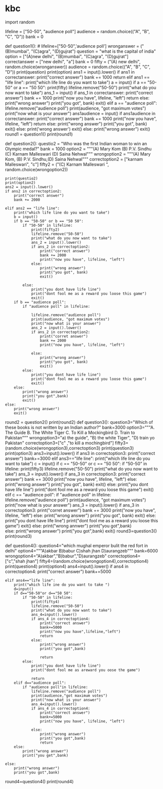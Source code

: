 # kbc
import random

lifeline = ["50-50", "audience poll"]
audience = random.choice(("A", "B", "C", "D"))
bank = 0


def question1():
    # lifeline=["50-50",'audience poll']
    wronganswer = ("(B)mumbai", "(C)agra", "(D)gujrat")
    question = "what is the capital of india"
    option = ["(A)new delhi", "(B)mumbai", "(C)agra", "(D)gujrat"]
    correctanswer = ["new delhi", "a"]
    bank = 0
    fifty = ("(A) new delhi", random.choice(wronganswer))
    audience = random.choice(("A", "B", "C", "D"))
    print(question)
    print(option)
    ans1 = input().lower()
    if ans1 in correctanswer:
        print("correct answer")
        bank += 1000
        return
    elif ans1 == "life line":
        print("which life line do you want to take")
        a = input()
        if a == "50-50" or a == "50 50":
            print(fifty)
            lifeline.remove("50-50")
            print("what do you now want to take")
            ans_1 = input()
            if ans_1 in correctanswer:
                print("correct answer")
                bank += 1000
                print("now you have", lifeline, "left")
                return
            else:
                print("wrong answer")
                print("you got", bank)
                exit()
        elif a == "audience poll":
            lifeline.remove("audience poll")
            print(audience, "got maximum votes")
            print("now what is your answer")
            ans1audience = input()
            if ans1audience in correctanswer:
                print("correct answer")
                bank += 1000
                print("now you have", lifeline, "left")
                return
            else:
                print("wrong answer")
                print("you got", bank)
                exit()
        else:
            print('wrong answer')
            exit()
    else:
        print("wrong answer")
        exit()
round1 = question1()
print(round1)


def question2():
    questio2 = "Who was the first Indian woman to win an Olympic medal?"
    bank = 1000
    option2 = """(A) Mary Kom
(B) P.V. Sindhu
(C) Karnam Malleswari
(D) Saina Nehwal"""
    wrongoption2 = """(A) Mary Kom,
(B) P.V. Sindhu,(D) Saina Nehwal"""
    correctoption2 = ["karnam Malleswari", "c"]
    fifty2 = ("(C) Karnam Malleswari ", random.choice(wrongoption2))

    print(questio2)
    print(option2)
    ans2 = input().lower()
    if ans2 in correctoption2:
        print("correct answer")
        bank += 2000

    elif ans2 == "life line":
        print("which life line do you want to take")
        b = input()
        if b == "50-50" or b == "50 50":
            if "50-50" in lifeline:
                print(fifty2)
                lifeline.remove("50-50")
                print("what do you now want to take")
                ans_2 = input().lower()
                if ans_2 in correctoption2:
                    print("correct answer")
                    bank += 2000
                    print("now you have", lifeline, "left")
                else:
                    print("wrong answer")
                    print("you got", bank)
                    exit()

            else:
                print("you dont have life line")
                print("dont fool me as a reward you loose this game")
                exit()
        if b == "audience poll":
            if "audience poll" in lifeline:

                lifeline.remove("audience poll")
                print(audience, "got maximum votes")
                print("now what is your answer")
                ans_2 = input().lower()
                if ans_2 in correctoption2:
                    print("corret answer")
                    bank += 2000
                    print("now you have", lifeline, "left")

                else:
                    print("wrong answer")
                    print("you got", bank)
                    exit()
            else:
                print("you dont have life line")
                print("dont fool me as a reward you loose this game")
                exit()
        else:
            print("wrong answer")
            print("you got",bank)
            exit()
    else:
        print("wrong answer")
        exit()


round2 = question2()
print(round2)
def question3():
    question3="Which of these books is not written by an Indian author?"
    bank=3000
    option3="""A. The Guide
    B. The White Tiger
    C. To Kill a Mockingbird
    D. Train to Pakistan"""
    wrongoption3="a) the guide",
    "B) the white Tiger",
    "D) train yo Pakistan"
    correctoption3=["c" ,"to kill a mochingbird"]
    fifty3=(random.choice(wrongoption3),correctoption3)
    print(question3)
    print(option3)
    ans3=input().lower()
    if ans3 in correctoption3:
        print("correct answer")
        bank+=3000
    elif ans3=="life line":
        print("which life line do you want to take")
        c = input()
        if c == "50-50" or c == "50 50":
            if "50-50" in lifeline:
                print(fifty3)
                lifeline.remove("50-50")
                print("what do you now want to take")
                ans_3 = input().lower()
                if ans_3 in correctoption3:
                    print("correct answer")
                    bank += 3000
                    print("now you have", lifeline, "left")
                else:
                    print("wrong answer")
                    print("you got", bank)
                    exit()
            else:
                print("you dont have life line")
                print("dont fool me as a reward you loose this game")
                exit()
        elif c == "audience poll":
            if "audience poll" in lifeline:
                lifeline.remove("audience poll")
                print(audience, "got maximum votes")
                print("now what is your answer")
                ans_3 = input().lower()
                if ans_3 in correctoption3:
                    print("corret answer")
                    bank += 3000
                    print("now you have", lifeline, "left")
                else:
                    print("wrong answer")
                    print("you got", bank)
                    exit()
            else:
                print("you dont have life line")
                print("dont fool me as a reward you loose this game")
                exit()
        else:
            print("wrong annwer")
            print("you got",bank)        
    else:
        print("wrong answer")
        print("you got",bank)
        exit()
round3=question3()
print(round3)

def question4():
    question4="which mughal emperor bulit the red fort in delhi"
    option4="""A)akbar
    B)babur
    C)shah jhan
    D)aurangzeb"""
    bank=6000
    wrongoption4="A)akbar","B)babur","D)aurangzeb"
    correctoption4=["c","shah jhan"]
    fifty4=(random.choice(wrongoption4),correctoption4)
    print(question4)
    print(option4)
    ans4=input().lower()
    if ans4 in correctoption4:
        print("correct answer")
        bank+=5000
        
    elif ans4=="life line":
        print("which life ine do you want to take ")
        d=input()
        if d=="50-50"or d=="50 50":
            if "50-50" in lifeline:
                print(fifty4)
                lifeline.remove("50-50")
                print("what do you now want to take")
                ans_4=input().lower()
                if ans_4 in correctoption4:
                    print("correct answer")
                    bank+=5000
                    print("now you have",lifeline,"left")
                    return
                else:
                    print("wrong answer")
                    print("you got",bank)
                    
                    return
            else:
                print("you dont have life line")
                print("dont fool me as areward you oose the game")
                
                return
        elif d=="audience poll":
            if "audience poll"in lifeline:
                lifeline.remove("audience poll")
                print(audience,"got maximum votes")
                print("now what is your answer")
                ans_4=input().lower()
                if ans_4 in correctoption4:
                    print("correct answer")
                    bank+=5000
                    print("now you have", lifeline, "left")
                    
                else:
                    print("wrong answer")
                    print("you got",bank)
                    return
        else:
            print("wrong answer")
            print("you get",bank)     
                
    else: 
        print("wrong answer")
        print("you got",bank)  
round4=question4()
print(round4)
          
